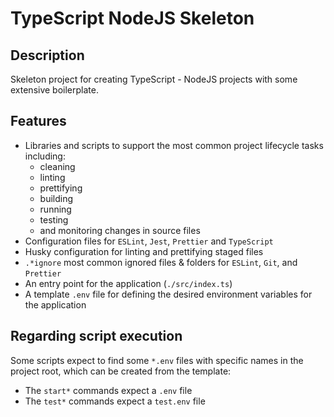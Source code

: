 # TypeScript NodeJS Skeleton

## Description

Skeleton project for creating TypeScript - NodeJS projects with some extensive boilerplate.

## Features

- Libraries and scripts to support the most common project lifecycle tasks including:
	- cleaning
	- linting
	- prettifying
	- building
	- running
	- testing
	- and monitoring changes in source files
- Configuration files for `ESLint`, `Jest`, `Prettier` and `TypeScript`
- Husky configuration for linting and prettifying staged files
- `.*ignore` most common ignored files & folders for `ESLint`, `Git`, and `Prettier`
- An entry point for the application (`./src/index.ts`)
- A template `.env` file for defining the desired environment variables for the application

## Regarding script execution

Some scripts expect to find some `*.env` files with specific names in the project root, which can be created from the template:

- The `start*` commands expect a `.env` file
- The `test*` commands expect a `test.env` file
